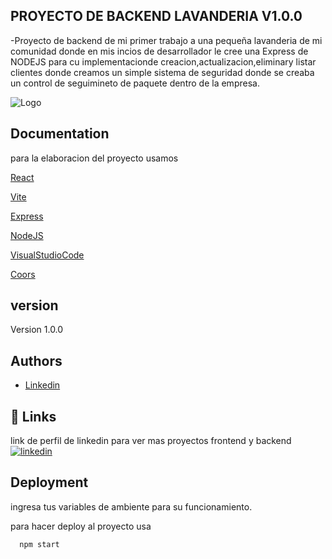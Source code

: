 
## PROYECTO DE BACKEND LAVANDERIA V1.0.0

-Proyecto de backend de mi primer trabajo a una pequeña lavanderia de mi comunidad donde en mis incios de desarrollador le cree una Express de NODEJS para cu implementacionde creacion,actualizacion,eliminary listar clientes donde creamos un simple sistema de seguridad donde se creaba un control de seguimineto de paquete dentro de la empresa. 


![Logo](https://i.pinimg.com/originals/79/c6/70/79c670029c8f86ed6e13ed35c07aa569.png)


## Documentation

para la elaboracion del proyecto usamos 

[React](https://es.react.dev/)

[Vite](https://vite.dev/)

[Express](https://expressjs.com/)

[NodeJS](https://nodejs.org/en/)

[VisualStudioCode](https://code.visualstudio.com/)

[Coors](https://developer.mozilla.org/es/docs/Glossary/CORS)
## version

Version 1.0.0

## Authors

- [Linkedin](https://www.linkedin.com/in/edwin-castro-13a763272/)


## 🔗 Links

link de perfil de linkedin para ver mas proyectos frontend y backend
[![linkedin](https://img.shields.io/badge/linkedin-0A66C2?style=for-the-badge&logo=linkedin&logoColor=gold)](https://www.linkedin.com/in/edwin-castro-13a763272/)


## Deployment

ingresa tus variables de ambiente para su funcionamiento.

para hacer deploy al proyecto usa

```bash
  npm start
```

